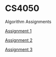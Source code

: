 # CS4050
Algorithm Assignments

[Assignment 1](./assign_1/README.md)

[Assignment 2](./assign_2/README.md)

[Assignment 3](./assign_3/README.md)
